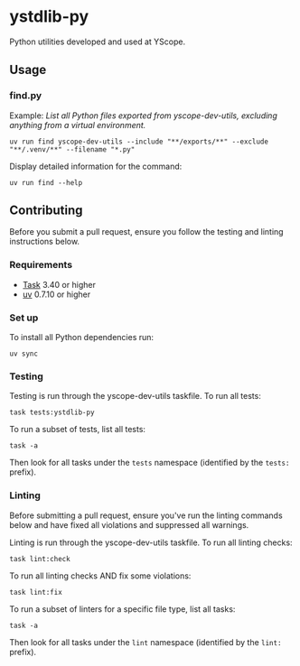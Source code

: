 # ystdlib-py

Python utilities developed and used at YScope.

## Usage

### find.py

Example: *List all Python files exported from yscope-dev-utils, excluding anything from a virtual
environment.*

```shell
uv run find yscope-dev-utils --include "**/exports/**" --exclude "**/.venv/**" --filename "*.py"
```

Display detailed information for the command:

```shell
uv run find --help
```

## Contributing

Before you submit a pull request, ensure you follow the testing and linting instructions below.

### Requirements

* [Task] 3.40 or higher
* [uv] 0.7.10 or higher

### Set up

To install all Python dependencies run:

```shell
uv sync
```

### Testing

Testing is run through the yscope-dev-utils taskfile. To run all tests:

```shell
task tests:ystdlib-py
```

To run a subset of tests, list all tests:

```shell
task -a
```

Then look for all tasks under the `tests` namespace (identified by the `tests:` prefix).

### Linting

Before submitting a pull request, ensure you've run the linting commands below and have fixed all
violations and suppressed all warnings.

Linting is run through the yscope-dev-utils taskfile. To run all linting checks:

```shell
task lint:check
```

To run all linting checks AND fix some violations:

```shell
task lint:fix
```

To run a subset of linters for a specific file type, list all tasks:

```shell
task -a
```

Then look for all tasks under the `lint` namespace (identified by the `lint:` prefix).

[Task]: https://taskfile.dev
[uv]: https://docs.astral.sh/uv
